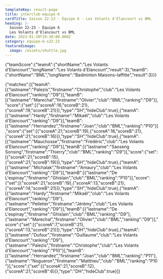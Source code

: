 ```yaml
---
templateKey: result-page
title: interclub-equipe-6
cardTitle: Saison 22-23 - Équipe 6 - Les Volants d'Elancourt vs BML
heading: |-
  Saison 22-23 - Équipe 6
  Les Volants d'Elancourt vs BML
date: 2023-01-20T19:30:00.000Z
category: equipe-6-s22-23
featuredimage:
  image: /assets/shuttle.jpg
---
```


<teamscoreboard>{"teamScore":{"teamA":{"shortName":"Les Volants d'Elancourt","longName":"Les Volants d'Elancourt","result":3},"teamB":{"shortName":"BML","longName":"Badminton Maisons-laffitte","result":3}}}</teamscoreboard>

<scoreboard>{"matches":[{"teamA":[{"lastname":"Palezis","firstname":"Christophe","club":"Les Volants d'Elancourt","ranking":"D9"}],"teamB":[{"lastname":"Marechal","firstname":"Olivier","club":"BML","ranking":"D9"}],"score":{"set":[{"scoreA":16,"scoreB":21},{"scoreA":19,"scoreB":21}]},"type":"SH","hideClub":true},{"teamA":[{"lastname":"Hardy","firstname":"Mikaël","club":"Les Volants d'Elancourt","ranking":"D9"}],"teamB":[{"lastname":"Hernandez","firstname":"Joan","club":"BML","ranking":"P10"}],"score":{"set":[{"scoreA":21,"scoreB":19},{"scoreA":16,"scoreB":21},{"scoreA":21,"scoreB":16}]},"type":"SH","hideClub":true},{"teamA":[{"lastname":"Mauchosse","firstname":"Frédéric","club":"Les Volants d'Elancourt","ranking":"D9"}],"teamB":[{"lastname":"Saoseng Sonsing","firstname":"Thierry","club":"BML","ranking":"D9"}],"score":{"set":[{"scoreA":21,"scoreB":15},{"scoreA":21,"scoreB":19}]},"type":"SH","hideClub":true},{"teamA":[{"lastname":"Michalak","firstname":"Amaury","club":"Les Volants d'Elancourt","ranking":"D9"}],"teamB":[{"lastname":"De L'espinay","firstname":"Ghislain","club":"BML","ranking":"P10"}],"score":{"set":[{"scoreA":21,"scoreB":19},{"scoreA":13,"scoreB":21},{"scoreA":14,"scoreB":21}]},"type":"SH","hideClub":true},{"teamA":[{"lastname":"Hardy","firstname":"Mikaël","club":"Les Volants d'Elancourt","ranking":"D9"},{"lastname":"Pelletier","firstname":"Jérémy","club":"Les Volants d'Elancourt","ranking":"D9"}],"teamB":[{"lastname":"De L'espinay","firstname":"Ghislain","club":"BML","ranking":"D9"},{"lastname":"Marechal","firstname":"Olivier","club":"BML","ranking":"D9"}],"score":{"set":[{"scoreA":7,"scoreB":21},{"scoreA":13,"scoreB":21}]},"type":"DH","hideClub":true},{"teamA":[{"lastname":"Dufour","firstname":"Guillaume","club":"Les Volants d'Elancourt","ranking":"D9"},{"lastname":"Palezis","firstname":"Christophe","club":"Les Volants d'Elancourt","ranking":"P10"}],"teamB":[{"lastname":"Hernandez","firstname":"Joan","club":"BML","ranking":"P11"},{"lastname":"Nogueron","firstname":"Matthieu","club":"BML","ranking":"P10"}],"score":{"set":[{"scoreA":21,"scoreB":12},{"scoreA":21,"scoreB":6}]},"type":"DH","hideClub":true}]}</scoreboard>